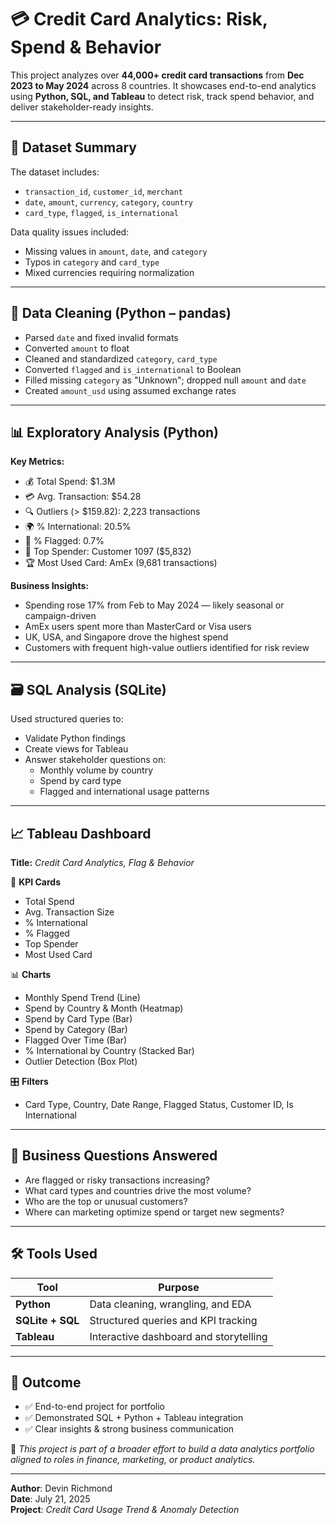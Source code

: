 # 💳 Credit Card Analytics: Risk, Spend & Behavior

This project analyzes over **44,000+ credit card transactions** from **Dec 2023 to May 2024** across 8 countries. It showcases end-to-end analytics using **Python, SQL, and Tableau** to detect risk, track spend behavior, and deliver stakeholder-ready insights.

---

## 📁 Dataset Summary

The dataset includes:

- `transaction_id`, `customer_id`, `merchant`
- `date`, `amount`, `currency`, `category`, `country`
- `card_type`, `flagged`, `is_international`

Data quality issues included:
- Missing values in `amount`, `date`, and `category`
- Typos in `category` and `card_type`
- Mixed currencies requiring normalization

---

## 🧼 Data Cleaning (Python – pandas)

- Parsed `date` and fixed invalid formats
- Converted `amount` to float
- Cleaned and standardized `category`, `card_type`
- Converted `flagged` and `is_international` to Boolean
- Filled missing `category` as "Unknown"; dropped null `amount` and `date`
- Created `amount_usd` using assumed exchange rates

---

## 📊 Exploratory Analysis (Python)

**Key Metrics:**
- 💰 Total Spend: $1.3M  
- 💳 Avg. Transaction: $54.28  
- 🔍 Outliers (> $159.82): 2,223 transactions  
- 🌍 % International: 20.5%  
- 🚩 % Flagged: 0.7%  
- 🧑 Top Spender: Customer 1097 ($5,832)  
- 🏆 Most Used Card: AmEx (9,681 transactions)

**Business Insights:**
- Spending rose 17% from Feb to May 2024 — likely seasonal or campaign-driven
- AmEx users spent more than MasterCard or Visa users
- UK, USA, and Singapore drove the highest spend
- Customers with frequent high-value outliers identified for risk review

---

## 🗃️ SQL Analysis (SQLite)

Used structured queries to:
- Validate Python findings
- Create views for Tableau
- Answer stakeholder questions on:
  - Monthly volume by country
  - Spend by card type
  - Flagged and international usage patterns

---

## 📈 Tableau Dashboard

**Title:** _Credit Card Analytics, Flag & Behavior_

📌 **KPI Cards**
- Total Spend
- Avg. Transaction Size
- % International
- % Flagged
- Top Spender
- Most Used Card

📊 **Charts**
- Monthly Spend Trend (Line)
- Spend by Country & Month (Heatmap)
- Spend by Card Type (Bar)
- Spend by Category (Bar)
- Flagged Over Time (Bar)
- % International by Country (Stacked Bar)
- Outlier Detection (Box Plot)

🎛️ **Filters**
- Card Type, Country, Date Range, Flagged Status, Customer ID, Is International

---

## 🧠 Business Questions Answered

- Are flagged or risky transactions increasing?
- What card types and countries drive the most volume?
- Who are the top or unusual customers?
- Where can marketing optimize spend or target new segments?

---

## 🛠️ Tools Used

| Tool | Purpose |
|------|---------|
| **Python** | Data cleaning, wrangling, and EDA |
| **SQLite + SQL** | Structured queries and KPI tracking |
| **Tableau** | Interactive dashboard and storytelling |

---

## 📌 Outcome

- ✅ End-to-end project for portfolio
- ✅ Demonstrated SQL + Python + Tableau integration
- ✅ Clear insights & strong business communication

📁 _This project is part of a broader effort to build a data analytics portfolio aligned to roles in finance, marketing, or product analytics._

---

**Author**: Devin Richmond  
**Date**: July 21, 2025  
**Project**: _Credit Card Usage Trend & Anomaly Detection_
